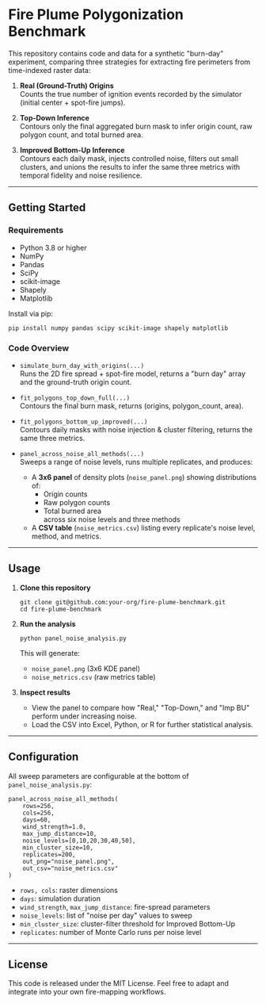 # Fire Plume Polygonization Benchmark

This repository contains code and data for a synthetic "burn-day" experiment, comparing three strategies for extracting fire perimeters from time-indexed raster data:

1. **Real (Ground-Truth) Origins**  
   Counts the true number of ignition events recorded by the simulator (initial center + spot-fire jumps).

2. **Top-Down Inference**  
   Contours only the final aggregated burn mask to infer origin count, raw polygon count, and total burned area.

3. **Improved Bottom-Up Inference**  
   Contours each daily mask, injects controlled noise, filters out small clusters, and unions the results to infer the same three metrics with temporal fidelity and noise resilience.

---

## Getting Started

### Requirements

- Python 3.8 or higher  
- NumPy  
- Pandas  
- SciPy  
- scikit-image  
- Shapely  
- Matplotlib  

Install via pip:

```
pip install numpy pandas scipy scikit-image shapely matplotlib
```

### Code Overview

- `simulate_burn_day_with_origins(...)`  
  Runs the 2D fire spread + spot-fire model, returns a "burn day" array and the ground-truth origin count.

- `fit_polygons_top_down_full(...)`  
  Contours the final burn mask, returns (origins, polygon_count, area).

- `fit_polygons_bottom_up_improved(...)`  
  Contours daily masks with noise injection & cluster filtering, returns the same three metrics.

- `panel_across_noise_all_methods(...)`  
  Sweeps a range of noise levels, runs multiple replicates, and produces:  
  - A **3x6 panel** of density plots (`noise_panel.png`) showing distributions of:  
    - Origin counts  
    - Raw polygon counts  
    - Total burned area  
    across six noise levels and three methods  
  - A **CSV table** (`noise_metrics.csv`) listing every replicate's noise level, method, and metrics.

---

## Usage

1. **Clone this repository**  
   ```
   git clone git@github.com:your-org/fire-plume-benchmark.git
   cd fire-plume-benchmark
   ```

2. **Run the analysis**  
   ```
   python panel_noise_analysis.py
   ```  
   This will generate:  
   - `noise_panel.png` (3x6 KDE panel)  
   - `noise_metrics.csv` (raw metrics table)

3. **Inspect results**  
   - View the panel to compare how "Real," "Top-Down," and "Imp BU" perform under increasing noise.  
   - Load the CSV into Excel, Python, or R for further statistical analysis.

---

## Configuration

All sweep parameters are configurable at the bottom of `panel_noise_analysis.py`:

```
panel_across_noise_all_methods(
    rows=256,
    cols=256,
    days=60,
    wind_strength=1.0,
    max_jump_distance=10,
    noise_levels=[0,10,20,30,40,50],
    min_cluster_size=10,
    replicates=200,
    out_png="noise_panel.png",
    out_csv="noise_metrics.csv"
)
```

- `rows, cols`: raster dimensions  
- `days`: simulation duration  
- `wind_strength`, `max_jump_distance`: fire-spread parameters  
- `noise_levels`: list of "noise per day" values to sweep  
- `min_cluster_size`: cluster-filter threshold for Improved Bottom-Up  
- `replicates`: number of Monte Carlo runs per noise level  

---

## License

This code is released under the MIT License. Feel free to adapt and integrate into your own fire-mapping workflows.

